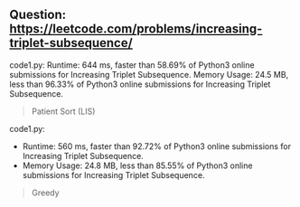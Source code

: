 ## Question: https://leetcode.com/problems/increasing-triplet-subsequence/

code1.py:
Runtime: 644 ms, faster than 58.69% of Python3 online submissions for Increasing Triplet Subsequence.
Memory Usage: 24.5 MB, less than 96.33% of Python3 online submissions for Increasing Triplet Subsequence.
> Patient Sort (LIS)


code1.py:
* Runtime: 560 ms, faster than 92.72% of Python3 online submissions for Increasing Triplet Subsequence.
* Memory Usage: 24.8 MB, less than 85.55% of Python3 online submissions for Increasing Triplet Subsequence.
> Greedy